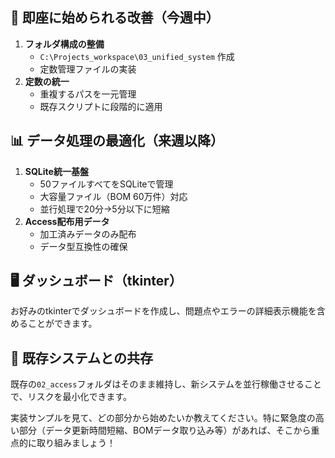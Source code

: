 ## 🎯 即座に始められる改善（今週中）

1. **フォルダ構成の整備**
    - `C:\Projects_workspace\03_unified_system` 作成
    - 定数管理ファイルの実装
2. **定数の統一**
    - 重複するパスを一元管理
    - 既存スクリプトに段階的に適用

## 📊 データ処理の最適化（来週以降）

1. **SQLite統一基盤**
    - 50ファイルすべてをSQLiteで管理
    - 大容量ファイル（BOM 60万件）対応
    - 並行処理で20分→5分以下に短縮
2. **Access配布用データ**
    - 加工済みデータのみ配布
    - データ型互換性の確保

## 🖥️ ダッシュボード（tkinter）

お好みのtkinterでダッシュボードを作成し、問題点やエラーの詳細表示機能を含めることができます。

## 🔄 既存システムとの共存

既存の`02_access`フォルダはそのまま維持し、新システムを並行稼働させることで、リスクを最小化できます。

実装サンプルを見て、どの部分から始めたいか教えてください。特に緊急度の高い部分（データ更新時間短縮、BOMデータ取り込み等）があれば、そこから重点的に取り組みましょう！